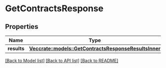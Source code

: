 # GetContractsResponse

## Properties

Name | Type | Description | Notes
------------ | ------------- | ------------- | -------------
**results** | [**Vec<crate::models::GetContractsResponseResultsInner>**](GetContractsResponse_results_inner.md) |  | 

[[Back to Model list]](../README.md#documentation-for-models) [[Back to API list]](../README.md#documentation-for-api-endpoints) [[Back to README]](../README.md)


